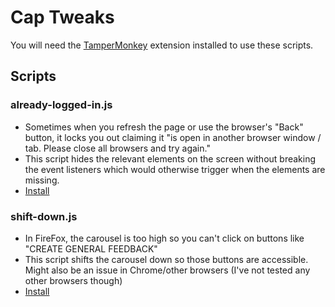 # Cap Tweaks

You will need the [TamperMonkey](https://www.tampermonkey.net/) extension installed to use these scripts. 

## Scripts

### already-logged-in.js

- Sometimes when you refresh the page or use the browser's "Back" button, it locks you out claiming it "is open in another browser window / tab. Please close all browsers and try again."
- This script hides the relevant elements on the screen without breaking the event listeners which would otherwise trigger when the elements are missing.
- [Install](https://github.com/james-work-account/cap-tweaks/raw/master/scripts/already-logged-in.user.js)

### shift-down.js

- In FireFox, the carousel is too high so you can't click on buttons like "CREATE GENERAL FEEDBACK"
- This script shifts the carousel down so those buttons are accessible. Might also be an issue in Chrome/other browsers (I've not tested any other browsers though)
- [Install](https://github.com/james-work-account/cap-tweaks/raw/master/scripts/shift-down.user.js)
